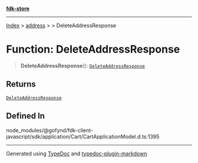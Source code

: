 [**fdk-store**](../../../README.md)
***

[Index](../../../API.md) > [address](../../README.md) > [<internal>](../README.md) > DeleteAddressResponse

# Function: DeleteAddressResponse

> **DeleteAddressResponse**(): [`DeleteAddressResponse`](../type-aliases/type-alias.DeleteAddressResponse.md)

## Returns

[`DeleteAddressResponse`](../type-aliases/type-alias.DeleteAddressResponse.md)

## Defined In

node\_modules/@gofynd/fdk-client-javascript/sdk/application/Cart/CartApplicationModel.d.ts:1395

***
Generated using [TypeDoc](https://typedoc.org/) and [typedoc-plugin-markdown](https://www.npmjs.com/package/typedoc-plugin-markdown)
